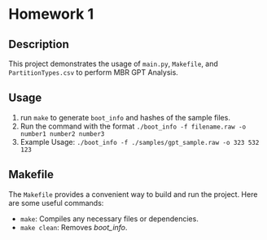 # Homework 1

## Description

This project demonstrates the usage of `main.py`, `Makefile`, and `PartitionTypes.csv` to perform MBR GPT Analysis.

## Usage

1. run `make` to generate `boot_info` and hashes of the sample files.
2. Run the command with the format `./boot_info -f filename.raw -o number1 number2 number3`
3. Example Usage: `./boot_info -f ./samples/gpt_sample.raw -o 323 532 123`

## Makefile

The `Makefile` provides a convenient way to build and run the project. Here are some useful commands:

- `make`: Compiles any necessary files or dependencies.
- `make clean`: Removes _boot_info_.
